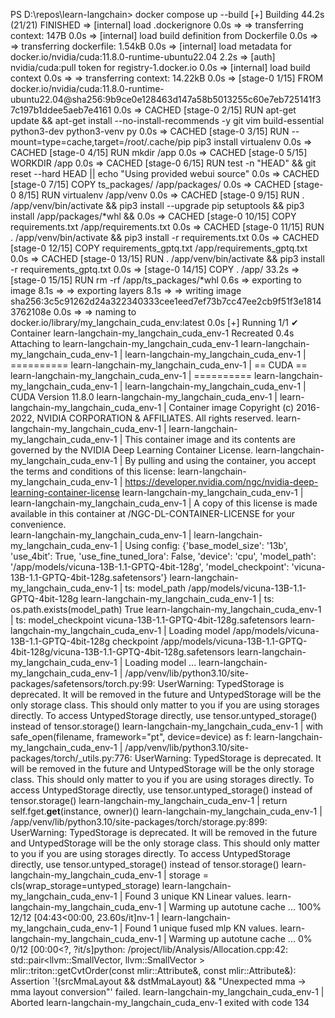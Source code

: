 PS D:\repos\learn-langchain> docker compose up --build
[+] Building 44.2s (21/21) FINISHED
 => [internal] load .dockerignore                                                                                                                    0.0s
 => => transferring context: 147B                                                                                                                    0.0s 
 => [internal] load build definition from Dockerfile                                                                                                 0.0s 
 => => transferring dockerfile: 1.54kB                                                                                                               0.0s 
 => [internal] load metadata for docker.io/nvidia/cuda:11.8.0-runtime-ubuntu22.04                                                                    2.2s
 => [auth] nvidia/cuda:pull token for registry-1.docker.io                                                                                           0.0s
 => [internal] load build context                                                                                                                    0.0s
 => => transferring context: 14.22kB                                                                                                                 0.0s 
 => [stage-0  1/15] FROM docker.io/nvidia/cuda:11.8.0-runtime-ubuntu22.04@sha256:9b9ce0e128463d147a58b5013255c60e7eb725141f37c197b1ddee5aeb7e4161    0.0s 
 => CACHED [stage-0  2/15] RUN apt-get update &&     apt-get install --no-install-recommends -y git vim build-essential python3-dev python3-venv py  0.0s
 => CACHED [stage-0  3/15] RUN --mount=type=cache,target=/root/.cache/pip pip3 install virtualenv                                                    0.0s 
 => CACHED [stage-0  4/15] RUN mkdir /app                                                                                                            0.0s 
 => CACHED [stage-0  5/15] WORKDIR /app                                                                                                              0.0s 
 => CACHED [stage-0  6/15] RUN test -n "HEAD" && git reset --hard HEAD || echo "Using provided webui source"                                         0.0s 
 => CACHED [stage-0  7/15] COPY ts_packages/ /app/packages/                                                                                          0.0s 
 => CACHED [stage-0  8/15] RUN virtualenv /app/venv                                                                                                  0.0s 
 => CACHED [stage-0  9/15] RUN . /app/venv/bin/activate &&     pip3 install --upgrade pip setuptools &&     pip3 install /app/packages/*whl &&       0.0s 
 => CACHED [stage-0 10/15] COPY requirements.txt /app/requirements.txt                                                                               0.0s 
 => CACHED [stage-0 11/15] RUN . /app/venv/bin/activate &&     pip3 install -r requirements.txt                                                      0.0s 
 => CACHED [stage-0 12/15] COPY requirements_gptq.txt /app/requirements_gptq.txt                                                                     0.0s 
 => CACHED [stage-0 13/15] RUN . /app/venv/bin/activate &&     pip3 install -r requirements_gptq.txt                                                 0.0s 
 => [stage-0 14/15] COPY . /app/                                                                                                                    33.2s 
 => [stage-0 15/15] RUN rm -rf /app/ts_packages/*whl                                                                                                 0.6s 
 => exporting to image                                                                                                                               8.1s 
 => => exporting layers                                                                                                                              8.1s 
 => => writing image sha256:3c5c91262d24a322340333cee1eed7ef73b7cc47ee2cb9f51f3e18143762108e                                                         0.0s 
 => => naming to docker.io/library/my_langchain_cuda_env:latest                                                                                      0.0s 
[+] Running 1/1
 ✔ Container learn-langchain-my_langchain_cuda_env-1  Recreated                                                                                      0.4s 
Attaching to learn-langchain-my_langchain_cuda_env-1
learn-langchain-my_langchain_cuda_env-1  | 
learn-langchain-my_langchain_cuda_env-1  | ==========
learn-langchain-my_langchain_cuda_env-1  | == CUDA ==
learn-langchain-my_langchain_cuda_env-1  | ==========
learn-langchain-my_langchain_cuda_env-1  | 
learn-langchain-my_langchain_cuda_env-1  | CUDA Version 11.8.0
learn-langchain-my_langchain_cuda_env-1  |
learn-langchain-my_langchain_cuda_env-1  | Container image Copyright (c) 2016-2022, NVIDIA CORPORATION & AFFILIATES. All rights reserved.
learn-langchain-my_langchain_cuda_env-1  |
learn-langchain-my_langchain_cuda_env-1  | This container image and its contents are governed by the NVIDIA Deep Learning Container License.
learn-langchain-my_langchain_cuda_env-1  | By pulling and using the container, you accept the terms and conditions of this license:
learn-langchain-my_langchain_cuda_env-1  | https://developer.nvidia.com/ngc/nvidia-deep-learning-container-license
learn-langchain-my_langchain_cuda_env-1  |
learn-langchain-my_langchain_cuda_env-1  | A copy of this license is made available in this container at /NGC-DL-CONTAINER-LICENSE for your convenience.  
learn-langchain-my_langchain_cuda_env-1  | 
learn-langchain-my_langchain_cuda_env-1  | Using config:  {'base_model_size': '13b', 'use_4bit': True, 'use_fine_tuned_lora': False, 'device': 'cpu', 'model_path': '/app/models/vicuna-13B-1.1-GPTQ-4bit-128g', 'model_checkpoint': 'vicuna-13B-1.1-GPTQ-4bit-128g.safetensors'}
learn-langchain-my_langchain_cuda_env-1  | ts: model_path /app/models/vicuna-13B-1.1-GPTQ-4bit-128g
learn-langchain-my_langchain_cuda_env-1  | ts: os.path.exists(model_path) True
learn-langchain-my_langchain_cuda_env-1  | ts: model_checkpoint vicuna-13B-1.1-GPTQ-4bit-128g.safetensors
learn-langchain-my_langchain_cuda_env-1  | Loading model /app/models/vicuna-13B-1.1-GPTQ-4bit-128g  checkpoint /app/models/vicuna-13B-1.1-GPTQ-4bit-128g/vicuna-13B-1.1-GPTQ-4bit-128g.safetensors
learn-langchain-my_langchain_cuda_env-1  | Loading model ...
learn-langchain-my_langchain_cuda_env-1  | /app/venv/lib/python3.10/site-packages/safetensors/torch.py:99: UserWarning: TypedStorage is deprecated. It will be removed in the future and UntypedStorage will be the only storage class. This should only matter to you if you are using storages directly.  To access UntypedStorage directly, use tensor.untyped_storage() instead of tensor.storage()
learn-langchain-my_langchain_cuda_env-1  |   with safe_open(filename, framework="pt", device=device) as f:
learn-langchain-my_langchain_cuda_env-1  | /app/venv/lib/python3.10/site-packages/torch/_utils.py:776: UserWarning: TypedStorage is deprecated. It will be removed in the future and UntypedStorage will be the only storage class. This should only matter to you if you are using storages directly.  To access UntypedStorage directly, use tensor.untyped_storage() instead of tensor.storage()
learn-langchain-my_langchain_cuda_env-1  |   return self.fget.__get__(instance, owner)()
learn-langchain-my_langchain_cuda_env-1  | /app/venv/lib/python3.10/site-packages/torch/storage.py:899: UserWarning: TypedStorage is deprecated. It will be removed in the future and UntypedStorage will be the only storage class. This should only matter to you if you are using storages directly.  To access UntypedStorage directly, use tensor.untyped_storage() instead of tensor.storage()
learn-langchain-my_langchain_cuda_env-1  |   storage = cls(wrap_storage=untyped_storage)
learn-langchain-my_langchain_cuda_env-1  | Found 3 unique KN Linear values.
learn-langchain-my_langchain_cuda_env-1  | Warming up autotune cache ...
100% 12/12 [04:43<00:00, 23.60s/it]nv-1  | 
learn-langchain-my_langchain_cuda_env-1  | Found 1 unique fused mlp KN values.
learn-langchain-my_langchain_cuda_env-1  | Warming up autotune cache ...
  0% 0/12 [00:00<?, ?it/s]python: /project/lib/Analysis/Allocation.cpp:42: std::pair<llvm::SmallVector<unsigned int>, llvm::SmallVector<unsigned int> > mlir::triton::getCvtOrder(const mlir::Attribute&, const mlir::Attribute&): Assertion `!(srcMmaLayout && dstMmaLayout) && "Unexpected mma -> mma layout conversion"' failed.
learn-langchain-my_langchain_cuda_env-1  | Aborted
learn-langchain-my_langchain_cuda_env-1 exited with code 134